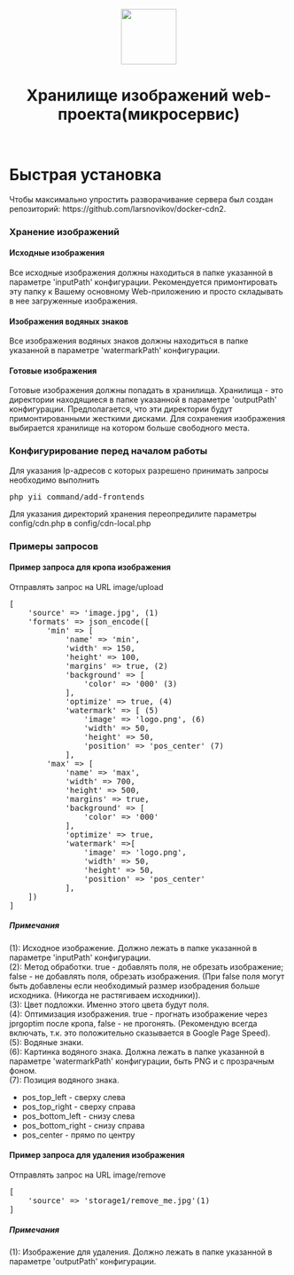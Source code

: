 <p align="center">
    <a href="https://github.com/yiisoft" target="_blank">
        <img src="https://avatars0.githubusercontent.com/u/993323" height="100px">
    </a>
    <h1 align="center">Хранилище изображений web-проекта(микросервис)</h1>
    <br>
</p>

<h1>Быстрая установка</h1>
<p>
    Чтобы максимально упростить разворачивание сервера был создан репозиторий: https://github.com/larsnovikov/docker-cdn2.
</p>    

<h3>Хранение изображений</h3>
<h4>Исходные изображения</h4>
<p>
    Все исходные изображения должны находиться в папке указанной в параметре 'inputPath' конфигурации. Рекомендуется примонтировать эту папку к Вашему основному Web-приложению и просто складывать в нее загруженные изображения.
</p>
<h4>Изображения водяных знаков</h4>
<p>
    Все изображения водяных знаков должны находиться в папке указанной в параметре 'watermarkPath' конфигурации.
</p>  
<h4>Готовые изображения</h4>
<p>
    Готовые изображения должны попадать в хранилища. Хранилища - это директории находящиеся в папке указанной в параметре 'outputPath' конфигурации. Предполагается, что эти директории будут примонтированными жесткими дисками. Для сохранения изображения выбирается хранилище на котором больше свободного места.
</p>    


<h3>Конфигурирование перед началом работы</h3>
<p>
    Для указания Ip-адресов с которых разрешено принимать запросы необходимо выполнить <pre>php yii command/add-frontends</pre>
    Для указания директорий хранения переопредилите параметры config/cdn.php в config/cdn-local.php
</p>

<h3>Примеры запросов</h3>

<h4>Пример запроса для кропа изображения</h4>
Отправлять запрос на URL image/upload
<pre>
[
    'source' => 'image.jpg', (1) 
    'formats' => json_encode([
        'min' => [
            'name' => 'min',
            'width' => 150,
            'height' => 100,
            'margins' => true, (2) 
            'background' => [
                'color' => '000' (3) 
            ],
            'optimize' => true, (4)
            'watermark' => [ (5)
                'image' => 'logo.png', (6)
                'width' => 50, 
                'height' => 50,
                'position' => 'pos_center' (7)
            ],
        'max' => [
            'name' => 'max',
            'width' => 700,
            'height' => 500,
            'margins' => true,
            'background' => [
                'color' => '000'
            ],
            'optimize' => true,
            'watermark' =>[
                'image' => 'logo.png',
                'width' => 50,
                'height' => 50,
                'position' => 'pos_center'
            ],    
    ])
]
</pre>
<h5>Примечания</h5>
(1): Исходное изображение. Должно лежать в папке указанной в параметре 'inputPath' конфигурации.<br>
(2): Метод обработки. true - добавлять поля, не обрезать изображение; false - не добавлять поля, обрезать изображения. (При false поля могут быть добавлены если необходимый размер изобрадения больше исходника. (Никогда не растягиваем исходники)).<br>
(3): Цвет подложки. Именно этого цвета будут поля.<br>
(4): Оптимизация изображения. true - прогнать изображение через jprgoptim после кропа, false - не прогонять. (Рекомендую всегда включать, т.к. это положительно сказывается в Google Page Speed).<br>
(5): Водяные знаки.<br>
(6): Картинка водяного знака. Должна лежать в папке указанной в параметре 'watermarkPath' конфигурации, быть PNG и с прозрачным фоном.<br>
(7): Позиция водяного знака.<br>
<ul>
    <li>pos_top_left - сверху слева</li>
    <li>pos_top_right - сверху справа</li>
    <li>pos_bottom_left - снизу слева</li>
    <li>pos_bottom_right - снизу справа</li>
    <li>pos_center - прямо по центру</li>
</ul>
<h4>Пример запроса для удаления изображения</h4>
Отправлять запрос на URL image/remove
<pre>
[
    'source' => 'storage1/remove_me.jpg'(1)
]
</pre>
<h5>Примечания</h5>
(1): Изображение для удаления. Должно лежать в папке указанной в параметре 'outputPath' конфигурации.
